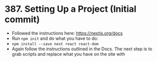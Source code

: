 # 387. Setting Up a Project (Initial commit)
- Followed the instructions here: https://nextjs.org/docs
- Run `npm init` and do what you have to do:
- `npm install --save next react react-dom`
- Again follow the instructions outlined in the Docs. The next step is to grab scripts and replace what you have on the site with